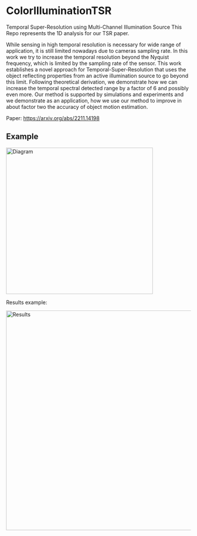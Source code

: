 # ColorIlluminationTSR
Temporal Super-Resolution using Multi-Channel Illumination Source
This Repo represents the 1D analysis for our TSR paper.

While sensing in high temporal resolution is necessary for wide range of application, it is still limited nowadays due to cameras sampling rate. In this work we try to increase the temporal resolution beyond the Nyquist frequency, which is limited by the sampling rate of the sensor. This work establishes a novel approach for Temporal-Super-Resolution that uses the object reflecting properties from an active illumination source to go beyond this limit. Following theoretical derivation, we demonstrate how we can increase the temporal spectral detected range by a factor of 6 and possibly even more. Our method is supported by simulations and experiments and we demonstrate as an application, how we use our method to improve in about factor two the accuracy of object motion estimation.

Paper: https://arxiv.org/abs/2211.14198

## Example
<img width="400" alt="Diagram" src="https://user-images.githubusercontent.com/52878011/223984410-23870356-6ba2-4303-a050-d30c217dcb40.png">

Results example:

<img width="600" alt="Results" src="https://user-images.githubusercontent.com/52878011/223985003-4e8037e7-7787-4393-897a-0063c207b0f6.png">
